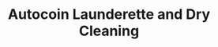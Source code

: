 ---
title: "Autocoin Launderette and Dry Cleaning"
url: /berkhamsted/autocoin-launderette-and-dry-cleaning/
shop: laundry
---